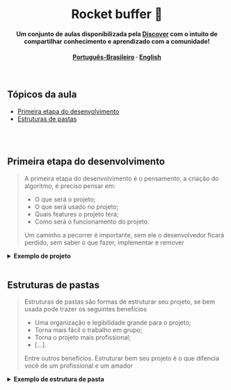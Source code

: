 <div align="center">
  <h1>Rocket buffer 🚀</h1>

  <h4>Um conjunto de aulas disponibilizada pela <a href="https://discord.gg/Bzx3tzJw">Discover</a> com o intuito de compartilhar <strong>conhecimento</strong> e <strong>aprendizado</strong> com a <strong>comunidade</strong>!<h4>
  
  <p><a href="">Português-Brasileiro<a/>  · <a href="">English</a> </p>
  
</div>
<br/>


<h2>Tópicos da aula</h2>

<ul>
  <li><a href="#first-step-dev">Primeira etapa do desenvolvimento</a></li>
  <li><a href="#folder-structure">Estruturas de pastas</a></li>
</ul>

<br/>
<br/>

<h2 id="first-step-dev">Primeira etapa do desenvolvimento</h1>

> A primeira etapa do desenvolvimento é o pensamento, a criação do algoritmo, é preciso pensar em:
> <ul>
  >  <li>O que será o projeto;</li>
  >  <li>O que será usado no projeto;</li>
  >  <li>Quais features o projeto terá;</li>
  >  <li>Como será o funcionamento do projeto.</li>
> </ul>
>
> Um caminho a pecorrer é importante, sem ele o desenvolvedor ficará perdido, sem saber o que fazer, implementar e remover



<details>
<summary><strong>Exemplo de projeto</strong></summary>
  
  <br/>
  
  > <h4>Sistema de cadastro / login automático por serial</h4>
  >
  > 1. Um sistema de cadastro e um login automático por serial.
  > <br/>
  >
  > 2. O que será usado no projeto:
  >
  >     - [ ] Uma UI de um painel de cadastro contendo campos de (Usuário, Senha, confirmarSenha)
  >
  >     - [ ] Banco de Dados Contendo: (Serial, Usuário, Senha)</a>
  >
  >     - <a href="https://wiki.multitheftauto.com/wiki/OnPlayerJoin"><em>onPlayerJoin</em></a>
  >     
  >     - <a href="https://wiki.multitheftauto.com/wiki/AddAccount"><em>addAccount</em></a>
  >     
  >     - <a href="https://wiki.multitheftauto.com/wiki/LogIn"><em>logIn</em></a>
  >     
  > <br/>
  > 
  > 3. Features:
  > 
  >     - [ ] Cadastro com usuário e senha
  >     
  >     - [ ] Login automático de acordo com o serial 
  >     
  >     - Outros:
  >       - [ ] Naveção por TAB
  >       
  >       - [ ] Botão que permita esconder/mostrar a senha digitada
  > 
  > <br/>
  > 
  > 4. Funcionamento:
  > 
  > 
  >     **1.** Quando o player entrar pegue o seu serial e verifique se ele está existente no banco de dados: (Se sim pule para a etapa 6, se não continue).
  >     
  >     **2.** Mostre a tela de cadastro e capture todas a informações digitadas nos campos(Usuário, Senha, comfirmarSenha.
  >     
  >     **3.** Verique se as senhas dos campos(senha, confirmarSenha) são iguais.
  >     
  >     **4.** Crie uma conta com todas as informações capturadas dos campo.
  >     
  >     **5.** Envie para o banco de Dados todas as informações capturadas no processo (Serial, Usuário, Senha)
  >     
  >     **6.** Pegue o serial do player e busque no banco de dados suas informações(Usuário e Senha), em seguida logue o player com as informações retornadas

</details>

<br/>

<h2 id="folder-structure">Estruturas de pastas</h1>

> Estruturas de pastas são formas de estruturar seu projeto, se bem usada pode trazer os seguintes benefícios
> - Uma organização e legibilidade grande para o projeto;
> - Torna mais fácil o trabalho em grupo;
> - Torna o projeto mais profissional;
> - [...].
> 
> Entre outros benefícios. Estruturar bem seu projeto é o que difencia você de um profissional e um amador

<details>
<summary><strong>Exemplo de estrutura de pasta</strong></summary>

  <br/>

  - <h3>Public</h3>
  
    > <img src="https://user-images.githubusercontent.com/95851792/218877350-a0b77dae-ee4d-4d92-b9ec-b1c90475f38d.png"></img>
    > <p>Tudo aquilo público, como os assets do projeto(imagens, ícones e etc) e entres outros.</p>
  
  <br/>
  
  - <h3>Source</h3>
  
    > <img src="https://user-images.githubusercontent.com/95851792/218877350-a0b77dae-ee4d-4d92-b9ec-b1c90475f38d.png"></img>
    >
    > <p>Tudo aquilo público, como os assets do projeto(imagens, ícones e etc) e entres outros.</p>
    
    <br/>
    
    - <h3>Core</h3>

      > <img src="https://user-images.githubusercontent.com/95851792/218877350-a0b77dae-ee4d-4d92-b9ec-b1c90475f38d.png"></img>
      >
      > <p>Tudo aquilo público, como os assets do projeto(imagens, ícones e etc) e entres outros.</p>
      
      <br/>
      
    - <h3>Events</h3>

      > <img src="https://user-images.githubusercontent.com/95851792/218877350-a0b77dae-ee4d-4d92-b9ec-b1c90475f38d.png"></img>
      >
      > <p>Tudo aquilo público, como os assets do projeto(imagens, ícones e etc) e entres outros.</p>
      
      <br/>
      
    - <h3>Utils</h3>

      > <img src="https://user-images.githubusercontent.com/95851792/218877350-a0b77dae-ee4d-4d92-b9ec-b1c90475f38d.png"></img>
      >
      > <p>Tudo aquilo público, como os assets do projeto(imagens, ícones e etc) e entres outros.</p>
      
   <br/>
      
  - <h3>Arquivos gerais</h3>

    > <img src="https://user-images.githubusercontent.com/95851792/218877350-a0b77dae-ee4d-4d92-b9ec-b1c90475f38d.png"></img>
    >
    > <p>Tudo aquilo público, como os assets do projeto(imagens, ícones e etc) e entres outros.</p>
  
  <br/>

  <details>
  <summary><h3>Ideia final</h3></summary>
  
  <br/>
  
  <img src="https://user-images.githubusercontent.com/95851792/218861870-19adb83d-cbf7-496f-aa7d-eb0100f92119.png"></img>
      
  </details>
  

 

</details>
